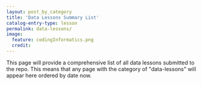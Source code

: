 ```yaml
---
layout: post_by_category
title: 'Data Lessons Summary List'
catalog-entry-type: lesson
permalink: data-lessons/
image:
  feature: codingInformatics.png
  credit: 
---
```


This page will provide a comprehensive list of all data lessons submitted to the repo.
This means that any page with the category of "data-lessons" will appear here ordered by
date now.